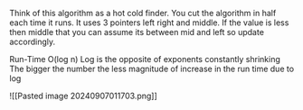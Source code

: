 Think of this algorithm as a hot cold finder. You cut the algorithm in half each time it runs. It uses 3 pointers left right and middle. If the value is less then middle that you can assume its between mid and left so update accordingly.


Run-Time
O(log n)
Log is the opposite of exponents constantly shrinking
The bigger the number the less magnitude of increase in  the run time due to log 



![[Pasted image 20240907011703.png]]